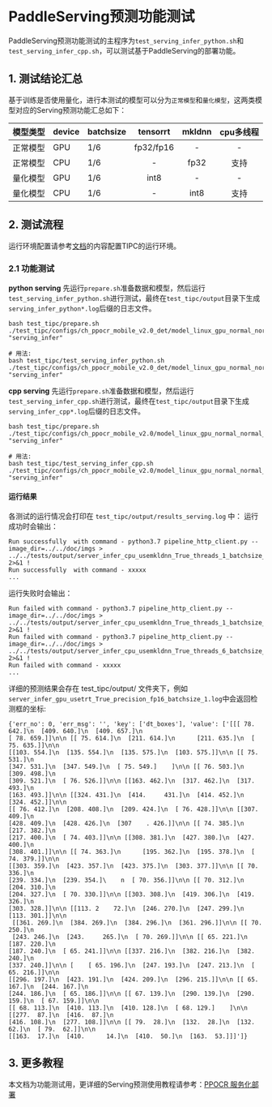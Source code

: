 # PaddleServing预测功能测试

PaddleServing预测功能测试的主程序为`test_serving_infer_python.sh`和`test_serving_infer_cpp.sh`，可以测试基于PaddleServing的部署功能。

## 1. 测试结论汇总

基于训练是否使用量化，进行本测试的模型可以分为`正常模型`和`量化模型`，这两类模型对应的Serving预测功能汇总如下：

| 模型类型 |device | batchsize | tensorrt | mkldnn | cpu多线程 |
|  ----   |  ---- |   ----   |  :----:  |   :----:   |  :----:  |
| 正常模型 | GPU | 1/6 | fp32/fp16 | - | - |
| 正常模型 | CPU | 1/6 | - | fp32 | 支持 |
| 量化模型 | GPU | 1/6 | int8 | - | - |
| 量化模型 | CPU | 1/6 | - | int8 | 支持 |

## 2. 测试流程
运行环境配置请参考[文档](./install.md)的内容配置TIPC的运行环境。

### 2.1 功能测试
**python serving**
先运行`prepare.sh`准备数据和模型，然后运行`test_serving_infer_python.sh`进行测试，最终在```test_tipc/output```目录下生成`serving_infer_python*.log`后缀的日志文件。

```shell
bash test_tipc/prepare.sh ./test_tipc/configs/ch_ppocr_mobile_v2.0_det/model_linux_gpu_normal_normal_serving_python_linux_gpu_cpu.txt "serving_infer"

# 用法:
bash test_tipc/test_serving_infer_python.sh ./test_tipc/configs/ch_ppocr_mobile_v2.0_det/model_linux_gpu_normal_normal_serving_python_linux_gpu_cpu.txt "serving_infer"
```  
**cpp serving**
先运行`prepare.sh`准备数据和模型，然后运行`test_serving_infer_cpp.sh`进行测试，最终在```test_tipc/output```目录下生成`serving_infer_cpp*.log`后缀的日志文件。

```shell
bash test_tipc/prepare.sh ./test_tipc/configs/ch_ppocr_mobile_v2.0/model_linux_gpu_normal_normal_serving_python_linux_gpu_cpu.txt "serving_infer"

# 用法:
bash test_tipc/test_serving_infer_cpp.sh ./test_tipc/configs/ch_ppocr_mobile_v2.0/model_linux_gpu_normal_normal_serving_cpp_linux_gpu_cpu.txt "serving_infer"
```  

#### 运行结果

各测试的运行情况会打印在 `test_tipc/output/results_serving.log` 中：
运行成功时会输出：

```
Run successfully  with command - python3.7 pipeline_http_client.py --image_dir=../../doc/imgs > ../../tests/output/server_infer_cpu_usemkldnn_True_threads_1_batchsize_1.log 2>&1 !
Run successfully  with command - xxxxx
...
```

运行失败时会输出：

```
Run failed with command - python3.7 pipeline_http_client.py --image_dir=../../doc/imgs > ../../tests/output/server_infer_cpu_usemkldnn_True_threads_1_batchsize_1.log 2>&1 !
Run failed with command - python3.7 pipeline_http_client.py --image_dir=../../doc/imgs > ../../tests/output/server_infer_cpu_usemkldnn_True_threads_6_batchsize_1.log 2>&1 !
Run failed with command - xxxxx
...
```

详细的预测结果会存在 test_tipc/output/ 文件夹下，例如`server_infer_gpu_usetrt_True_precision_fp16_batchsize_1.log`中会返回检测框的坐标:

```
{'err_no': 0, 'err_msg': '', 'key': ['dt_boxes'], 'value': ['[[[ 78. 642.]\n  [409. 640.]\n  [409. 657.]\n  
[ 78. 659.]]\n\n [[ 75. 614.]\n  [211. 614.]\n      [211. 635.]\n  [ 75. 635.]]\n\n
[[103. 554.]\n  [135. 554.]\n  [135. 575.]\n  [103. 575.]]\n\n [[ 75. 531.]\n  
[347. 531.]\n  [347. 549.]\n  [ 75. 549.]    ]\n\n [[ 76. 503.]\n  [309. 498.]\n  
[309. 521.]\n  [ 76. 526.]]\n\n [[163. 462.]\n  [317. 462.]\n  [317. 493.]\n  
[163. 493.]]\n\n [[324. 431.]\n  [414.     431.]\n  [414. 452.]\n  [324. 452.]]\n\n
[[ 76. 412.]\n  [208. 408.]\n  [209. 424.]\n  [ 76. 428.]]\n\n [[307. 409.]\n  
[428. 409.]\n  [428. 426.]\n  [307    . 426.]]\n\n [[ 74. 385.]\n  [217. 382.]\n  
[217. 400.]\n  [ 74. 403.]]\n\n [[308. 381.]\n  [427. 380.]\n  [427. 400.]\n  
[308. 401.]]\n\n [[ 74. 363.]\n      [195. 362.]\n  [195. 378.]\n  [ 74. 379.]]\n\n
[[303. 359.]\n  [423. 357.]\n  [423. 375.]\n  [303. 377.]]\n\n [[ 70. 336.]\n  
[239. 334.]\n  [239. 354.]\    n  [ 70. 356.]]\n\n [[ 70. 312.]\n  [204. 310.]\n  
[204. 327.]\n  [ 70. 330.]]\n\n [[303. 308.]\n  [419. 306.]\n  [419. 326.]\n  
[303. 328.]]\n\n [[113. 2    72.]\n  [246. 270.]\n  [247. 299.]\n  [113. 301.]]\n\n
 [[361. 269.]\n  [384. 269.]\n  [384. 296.]\n  [361. 296.]]\n\n [[ 70. 250.]\n
 [243. 246.]\n  [243.     265.]\n  [ 70. 269.]]\n\n [[ 65. 221.]\n  [187. 220.]\n  
[187. 240.]\n  [ 65. 241.]]\n\n [[337. 216.]\n  [382. 216.]\n  [382. 240.]\n  
[337. 240.]]\n\n [    [ 65. 196.]\n  [247. 193.]\n  [247. 213.]\n  [ 65. 216.]]\n\n
[[296. 197.]\n  [423. 191.]\n  [424. 209.]\n  [296. 215.]]\n\n [[ 65. 167.]\n  [244. 167.]\n  
[244. 186.]\n  [ 65. 186.]]\n\n [[ 67. 139.]\n  [290. 139.]\n  [290. 159.]\n  [ 67. 159.]]\n\n
[[ 68. 113.]\n  [410. 113.]\n  [410. 128.]\n  [ 68. 129.]    ]\n\n [[277.  87.]\n  [416.  87.]\n  
[416. 108.]\n  [277. 108.]]\n\n [[ 79.  28.]\n  [132.  28.]\n  [132.  62.]\n  [ 79.  62.]]\n\n
[[163.  17.]\n  [410.      14.]\n  [410.  50.]\n  [163.  53.]]]']}
```


## 3. 更多教程

本文档为功能测试用，更详细的Serving预测使用教程请参考：[PPOCR 服务化部署](https://github.com/PaddlePaddle/PaddleOCR/blob/dygraph/deploy/pdserving/README_CN.md)  
